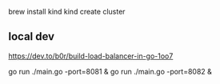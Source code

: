 brew install kind
kind create cluster



## local dev
https://dev.to/b0r/build-load-balancer-in-go-1oo7

go run ./main.go -port=8081 &
go run ./main.go -port=8082 &

